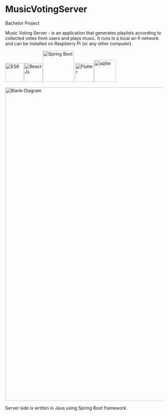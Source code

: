 # MusicVotingServer
Bachelor Project

Music Voting Server - is an application that generates playlists according to collected votes from users and plays music. It runs in a local wi-fi network and can be installed on Raspberry Pi (or any other computer).

<img src="https://www.mkwd.net/wp-content/uploads/2019/11/ES6.jpg" alt="ES6" width="60"><img src="https://onextrapixel.com/wp-content/uploads/2016/04/reactjs-thumb.jpg" alt="ReactJs" width="60"><img src="https://www.dariawan.com/media/images/tech-spring-boot.width-1024.png" alt="Spring Boot" width="100">
<img src="https://miro.medium.com/max/700/1*TkNd1PwwwdBi9Z3kdG5Hng.png" alt="Flutter" width="60"><img src="https://upload.wikimedia.org/wikipedia/commons/3/38/SQLite370.svg" alt="sqlite" width="70">

<img src="https://i.ibb.co/x200Rsy/Blank-Diagram.png" alt="Blank-Diagram" border="0" width="1000"></a>



Server side is written in Java using Spring Boot framework.
